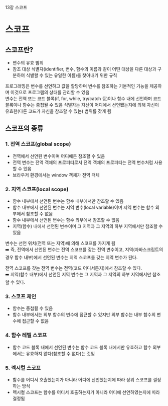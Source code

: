 13장 스코프

# 스코프
## 스코프란?
- 변수의 유효 범위
- 참조 대상 식별자(identifier, 변수, 함수의 이름과 같이 어떤 대상을 다른 대상과 구분하여 식별할 수 있는 유일한 이름)를 찾아내기 위한 규칙

프로그래밍은 변수를 선언하고 값을 할당하며 변수를 참조하는 기본적인 기능을 제공하며 이것으로 프로그램의 상태를 관리할 수 있음    
변수는 전역 또는 코드 블록(if, for, while, try/catch 등)이나 함수 내에 선언하며 코드 블록이나 함수는 중첩될 수 있음 
식별자는 자신이 어디에서 선언됐는지에 의해 자신이 유효한(다른 코드가 자신을 참조할 수 있는) 범위를 갖게 됨


## 스코프의 종류
### 1. 전역 스코프(global scope)
- 전역에서 선언된 변수이며 어디에든 참조할 수 있음
- 전역 변수는 전역 객체의 프로퍼티로서 전역 객체의 프로퍼티는 전역 변수처럼 사용할 수 있음
- 브라우저 환경에서는 window 객체가 전역 객체

### 2. 지역 스코프(local scope)
- 함수 내부에서 선언된 변수는 함수 내부에서만 참조할 수 있음
- 함수 내부에서 선언된 변수는 지역 변수(local variable)이며 지역 변수는 함수 외부에서 참조할 수 없음
- 함수 내부에서 선언된 변수는 함수 외부에서 참조할 수 없음
- 지역(함수) 내에서 선언된 변수이며 그 지역과 그 지역의 하부 지역에서만 참조할 수 있음

변수는 선언 위치(전역 또는 지역)에 의해 스코프를 가지게 됨  
➡️ 즉, 전역에서 선언된 변수는 전역 스코프를 갖는 전역 변수이고, 지역(자바스크립트의 경우 함수 내부)에서 선언된 변수는 지역 스코프를 갖는 지역 변수가 된다.

전역 스코프를 갖는 전역 변수는 전역(코드 어디서든지)에서 참조할 수 있다.   
➡️ 지역(함수 내부)에서 선언된 지역 변수는 그 지역과 그 지역의 하부 지역에서만 참조할 수 있다.

### 3. 스코프 체인
- 함수는 중첩될 수 있음
- 함수 내부에서는 외부 함수의 변수에 접근할 수 있지만 외부 함수는 내부 함수의 변수에 접근할 수 없음

### 4. 함수 레벨 스코프
- 함수 코드 블록 내에서 선언된 변수는 함수 코드 블록 내에서만 유효하고 함수 외부에서는 유효하지 않다(참조할 수 없다)는 것임

### 5. 렉시컬 스코프
- 함수를 어디서 호출했는지가 아니라 어디에 선언했는지에 따라 상위 스코프를 결정하는 방식
- 렉시컬 스코프는 함수를 어디서 호출하는지가 아니라 어디에 선언하였는지에 따라 결정됨